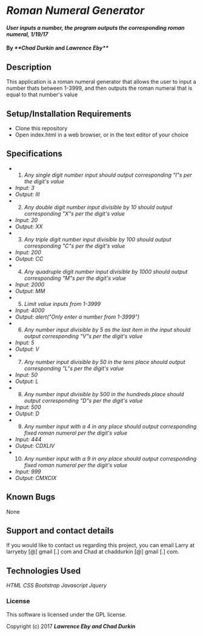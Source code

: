 # _Roman Numeral Generator_

#### _User inputs a number, the program outputs the corresponding roman numeral, 1/19/17_

#### By _**Chad Durkin_ and _Lawrence Eby**_

## Description

This application is a roman numeral generator that allows the user to input a number thats between 1-3999, and then outputs the roman numeral that is equal to that number's value

## Setup/Installation Requirements

* Clone this repository
* Open index.html in a web browser, or in the text editor of your choice

## Specifications

* 1) _Any single digit number input should output corresponding "I"s per the digit's value_
* _Input: 3_
* _Output: III_
* 2) _Any double digit number input divisible by 10 should output corresponding "X"s per the digit's value_
* _Input: 20_
* _Output: XX_
* 3) _Any triple digit number input divisible by 100 should output corresponding "C"s per the digit's value_
* _Input: 200_
* _Output: CC_
* 4) _Any quadruple digit number input divisible by 1000 should output corresponding "M"s per the digit's value_
* _Input: 2000_
* _Output: MM_
* 5) _Limit value inputs from 1-3999_
* _Input: 4000_
* _Output: alert("Only enter a number from 1-3999")_
* 6) _Any number input divisible by 5 as the last item in the input should output corresponding "V"s per the digit's value_
* _Input: 5_
* _Output: V_
* 7) _Any number input divisible by 50 in the tens place should output corresponding "L"s per the digit's value_
* _Input: 50_
* _Output: L_
* 8) _Any number input divisible by 500 in the hundreds place should output corresponding "D"s per the digit's value_
* _Input: 500_
* _Output: D_
* 9) _Any number input with a 4 in any place should output corresponding fixed roman numeral per the digit's value_
* _Input: 444_
* _Output: CDXLIV_
* 10) _Any number input with a 9 in any place should output corresponding fixed roman numeral per the digit's value_
* _Input: 999_
* _Output: CMXCIX_


## Known Bugs

None

## Support and contact details

If you would like to contact us regarding this project, you can email Larry at larryeby [@] gmail [.] com and Chad at chaddurkin [@] gmail [.] com.

## Technologies Used

_HTML_
_CSS_
_Bootstrap_
_Javascript_
_Jquery_

### License

This software is licensed under the GPL license.

Copyright (c) 2017 **_Lawrence Eby and Chad Durkin_**
